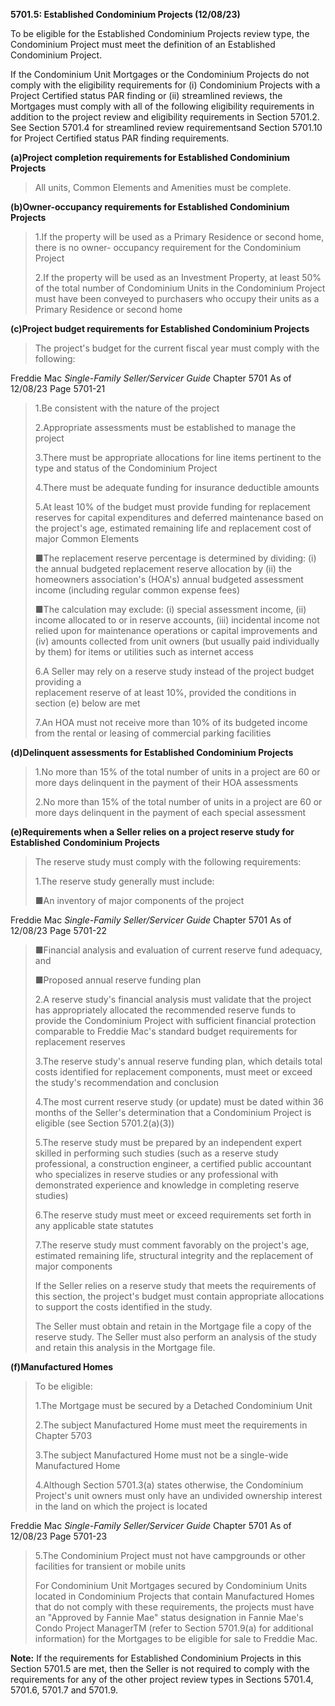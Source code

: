 **5701.5: Established Condominium Projects (12/08/23)**

To be eligible for the Established Condominium Projects review type, the
Condominium Project must meet the definition of an Established
Condominium Project.

If the Condominium Unit Mortgages or the Condominium Projects do not
comply with the eligibility requirements for (i) Condominium Projects
with a Project Certified status PAR finding or (ii) streamlined reviews,
the Mortgages must comply with all of the following eligibility
requirements in addition to the project review and eligibility
requirements in Section 5701.2. See Section 5701.4 for streamlined
review requirementsand Section 5701.10 for Project Certified status PAR
finding requirements.

**(a)Project completion requirements for Established Condominium
Projects**

> All units, Common Elements and Amenities must be complete.

**(b)Owner-occupancy requirements for Established Condominium Projects**

> 1.If the property will be used as a Primary Residence or second home,
> there is no owner- occupancy requirement for the Condominium Project
>
> 2.If the property will be used as an Investment Property, at least 50%
> of the total number of Condominium Units in the Condominium Project
> must have been conveyed to purchasers who occupy their units as a
> Primary Residence or second home

**(c)Project budget requirements for Established Condominium Projects**

> The project's budget for the current fiscal year must comply with the
> following:

Freddie Mac *Single-Family Seller/Servicer Guide* Chapter 5701 As of
12/08/23 Page 5701-21

> 1.Be consistent with the nature of the project
>
> 2.Appropriate assessments must be established to manage the project
>
> 3.There must be appropriate allocations for line items pertinent to
> the type and status of the Condominium Project
>
> 4.There must be adequate funding for insurance deductible amounts
>
> 5.At least 10% of the budget must provide funding for replacement
> reserves for capital expenditures and deferred maintenance based on
> the project's age, estimated remaining life and replacement cost of
> major Common Elements
>
> ■The replacement reserve percentage is determined by dividing: (i) the
> annual budgeted replacement reserve allocation by (ii) the homeowners
> association's (HOA's) annual budgeted assessment income (including
> regular common expense fees)
>
> ■The calculation may exclude: (i) special assessment income, (ii)
> income allocated to or in reserve accounts, (iii) incidental income
> not relied upon for maintenance operations or capital improvements and
> (iv) amounts collected from unit owners (but usually paid individually
> by them) for items or utilities such as internet access
>
> 6.A Seller may rely on a reserve study instead of the project budget
> providing a\
> replacement reserve of at least 10%, provided the conditions in
> section (e) below are met
>
> 7.An HOA must not receive more than 10% of its budgeted income from
> the rental or leasing of commercial parking facilities

**(d)Delinquent assessments for Established Condominium Projects**

> 1.No more than 15% of the total number of units in a project are 60 or
> more days delinquent in the payment of their HOA assessments
>
> 2.No more than 15% of the total number of units in a project are 60 or
> more days delinquent in the payment of each special assessment

**(e)Requirements when a Seller relies on a project reserve study for
Established** **Condominium Projects**

> The reserve study must comply with the following requirements:
>
> 1.The reserve study generally must include:
>
> ■An inventory of major components of the project

Freddie Mac *Single-Family Seller/Servicer Guide* Chapter 5701 As of
12/08/23 Page 5701-22

> ■Financial analysis and evaluation of current reserve fund adequacy,
> and
>
> ■Proposed annual reserve funding plan
>
> 2.A reserve study's financial analysis must validate that the project
> has appropriately allocated the recommended reserve funds to provide
> the Condominium Project with sufficient financial protection
> comparable to Freddie Mac's standard budget requirements for
> replacement reserves
>
> 3.The reserve study's annual reserve funding plan, which details total
> costs identified for replacement components, must meet or exceed the
> study's recommendation and conclusion
>
> 4.The most current reserve study (or update) must be dated within 36
> months of the Seller's determination that a Condominium Project is
> eligible (see Section 5701.2(a)(3))
>
> 5.The reserve study must be prepared by an independent expert skilled
> in performing such studies (such as a reserve study professional, a
> construction engineer, a certified public accountant who specializes
> in reserve studies or any professional with demonstrated experience
> and knowledge in completing reserve studies)
>
> 6.The reserve study must meet or exceed requirements set forth in any
> applicable state statutes
>
> 7.The reserve study must comment favorably on the project's age,
> estimated remaining life, structural integrity and the replacement of
> major components
>
> If the Seller relies on a reserve study that meets the requirements of
> this section, the project's budget must contain appropriate
> allocations to support the costs identified in the study.
>
> The Seller must obtain and retain in the Mortgage file a copy of the
> reserve study. The Seller must also perform an analysis of the study
> and retain this analysis in the Mortgage file.

**(f)Manufactured Homes**

> To be eligible:
>
> 1.The Mortgage must be secured by a Detached Condominium Unit
>
> 2.The subject Manufactured Home must meet the requirements in Chapter
> 5703
>
> 3.The subject Manufactured Home must not be a single-wide Manufactured
> Home
>
> 4.Although Section 5701.3(a) states otherwise, the Condominium
> Project's unit owners must only have an undivided ownership interest
> in the land on which the project is located

Freddie Mac *Single-Family Seller/Servicer Guide* Chapter 5701 As of
12/08/23 Page 5701-23

> 5.The Condominium Project must not have campgrounds or other
> facilities for transient or mobile units
>
> For Condominium Unit Mortgages secured by Condominium Units located in
> Condominium Projects that contain Manufactured Homes that do not
> comply with these requirements, the projects must have an "Approved by
> Fannie Mae" status designation in Fannie Mae's Condo Project ManagerTM
> (refer to Section 5701.9(a) for additional information) for the
> Mortgages to be eligible for sale to Freddie Mac.

**Note:** If the requirements for Established Condominium Projects in
this Section 5701.5 are met, then the Seller is not required to comply
with the requirements for any of the other project review types in
Sections 5701.4, 5701.6, 5701.7 and 5701.9.